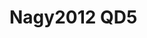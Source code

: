 <a name="material" />

# Nagy2012 QD5
<script type="application/ld+json">
  {
    "@context": "https://schema.org/",
    "@type": "ChemicalSubstance",
    "http://purl.org/dc/terms/conformsTo":
      {
        "@type": "CreativeWork",
        "@id": "https://bioschemas.org/profiles/ChemicalSubstance/0.4-RELEASE/"
      },
    "@id": "https://egonw.github.io/nanowiki/nanowiki131.html#material",
    "name": "Nagy2012 QD5",
    "sameAs: "http://127.0.0.1/mediawiki/index.php/Special:URIResolver/Nagy2012_QD5"
  }
</script>

